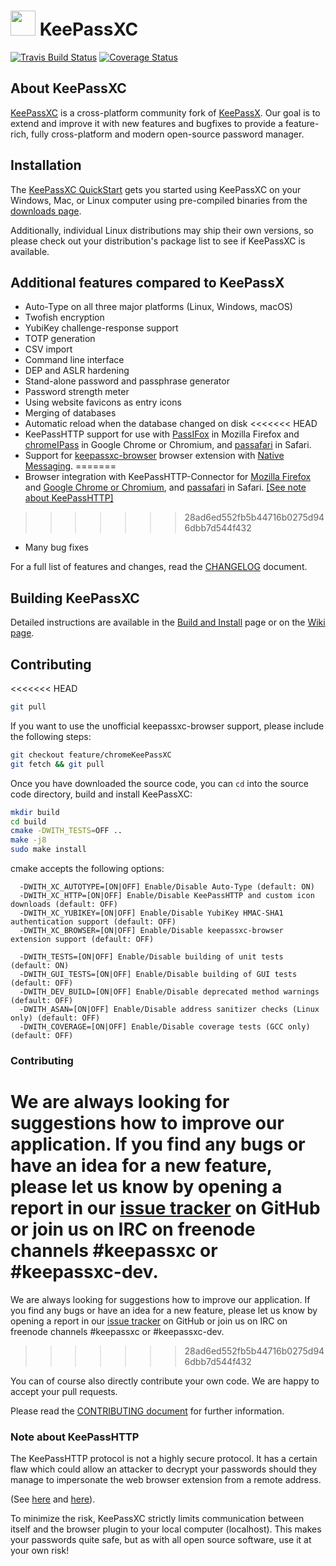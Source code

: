 # <img src="https://keepassxc.org/logo.png" width="40" height="40"/> KeePassXC 
[![Travis Build Status](https://travis-ci.org/keepassxreboot/keepassxc.svg?branch=develop)](https://travis-ci.org/keepassxreboot/keepassxc)  [![Coverage Status](https://coveralls.io/repos/github/keepassxreboot/keepassxc/badge.svg)](https://coveralls.io/github/keepassxreboot/keepassxc)

## About KeePassXC
[KeePassXC](https://keepassxc.org) is a cross-platform community fork of
[KeePassX](https://www.keepassx.org/). 
Our goal is to extend and improve it with new features and bugfixes 
to provide a feature-rich, fully cross-platform and modern 
open-source password manager.

## Installation
The [KeePassXC QuickStart](./docs/QUICKSTART.md) gets you started using 
KeePassXC on your Windows, Mac, or Linux computer using pre-compiled binaries 
from the [downloads page](https://keepassxc.org/download). 
 
Additionally, individual Linux distributions may ship their own versions, 
so please check out your distribution's package list to see if KeePassXC is available.

## Additional features compared to KeePassX
- Auto-Type on all three major platforms (Linux, Windows, macOS)
- Twofish encryption
- YubiKey challenge-response support
- TOTP generation
- CSV import
- Command line interface
- DEP and ASLR hardening
- Stand-alone password and passphrase generator
- Password strength meter
- Using website favicons as entry icons
- Merging of databases
- Automatic reload when the database changed on disk
<<<<<<< HEAD
- KeePassHTTP support for use with [PassIFox](https://addons.mozilla.org/en-us/firefox/addon/passifox/) in Mozilla Firefox and [chromeIPass](https://chrome.google.com/webstore/detail/chromeipass/ompiailgknfdndiefoaoiligalphfdae) in Google Chrome or Chromium, and [passafari](https://github.com/mmichaa/passafari.safariextension/) in Safari.
- Support for [keepassxc-browser](https://github.com/varjolintu/keepassxc-browser) browser extension with [Native Messaging](https://developer.chrome.com/extensions/nativeMessaging).
=======
- Browser integration with KeePassHTTP-Connector for 
[Mozilla Firefox](https://addons.mozilla.org/en-US/firefox/addon/keepasshttp-connector/) and 
[Google Chrome or Chromium](https://chrome.google.com/webstore/detail/keepasshttp-connector/dafgdjggglmmknipkhngniifhplpcldb), and 
[passafari](https://github.com/mmichaa/passafari.safariextension/) in Safari. [[See note about KeePassHTTP]](#Note_about_KeePassHTTP)
>>>>>>> 28ad6ed552fb5b44716b0275d946dbb7d544f432
- Many bug fixes

For a full list of features and changes, read the [CHANGELOG](CHANGELOG) document.

## Building KeePassXC

Detailed instructions are available in the [Build and Install](./INSTALL.md) 
page or on the [Wiki page](https://github.com/keepassxreboot/keepassxc/wiki/Building-KeePassXC).

## Contributing

<<<<<<< HEAD
```bash
git pull
```

If you want to use the unofficial keepassxc-browser support, please include the following steps:
```bash
git checkout feature/chromeKeePassXC
git fetch && git pull
```

Once you have downloaded the source code, you can `cd` into the source code directory, build and install KeePassXC:

```bash
mkdir build
cd build
cmake -DWITH_TESTS=OFF ..
make -j8
sudo make install
```

cmake accepts the following options:

```
  -DWITH_XC_AUTOTYPE=[ON|OFF] Enable/Disable Auto-Type (default: ON)
  -DWITH_XC_HTTP=[ON|OFF] Enable/Disable KeePassHTTP and custom icon downloads (default: OFF)
  -DWITH_XC_YUBIKEY=[ON|OFF] Enable/Disable YubiKey HMAC-SHA1 authentication support (default: OFF)
  -DWITH_XC_BROWSER=[ON|OFF] Enable/Disable keepassxc-browser extension support (default: OFF)

  -DWITH_TESTS=[ON|OFF] Enable/Disable building of unit tests (default: ON)
  -DWITH_GUI_TESTS=[ON|OFF] Enable/Disable building of GUI tests (default: OFF)
  -DWITH_DEV_BUILD=[ON|OFF] Enable/Disable deprecated method warnings (default: OFF)
  -DWITH_ASAN=[ON|OFF] Enable/Disable address sanitizer checks (Linux only) (default: OFF)
  -DWITH_COVERAGE=[ON|OFF] Enable/Disable coverage tests (GCC only) (default: OFF)
```

### Contributing

We are always looking for suggestions how to improve our application. If you find any bugs or have an idea for a new feature, please let us know by opening a report in our [issue tracker](https://github.com/keepassxreboot/keepassxc/issues) on GitHub or join us on IRC on freenode channels #keepassxc or #keepassxc-dev.
=======
We are always looking for suggestions how to improve our application. 
If you find any bugs or have an idea for a new feature, please let us know by 
opening a report in our [issue tracker](https://github.com/keepassxreboot/keepassxc/issues) 
on GitHub or join us on IRC on freenode channels #keepassxc or #keepassxc-dev.
>>>>>>> 28ad6ed552fb5b44716b0275d946dbb7d544f432

You can of course also directly contribute your own code. We are happy to accept your pull requests.

Please read the [CONTRIBUTING document](.github/CONTRIBUTING.md) for further information.

### Note about KeePassHTTP
The KeePassHTTP protocol is not a highly secure protocol.
It has a certain flaw which could allow an attacker to decrypt your passwords
should they manage to impersonate the web browser extension from a remote address.
<!--intercept communication between a KeePassHTTP server 
and PassIFox/chromeIPass over a network connection -->
(See [here](https://github.com/pfn/keepasshttp/issues/258) and [here](https://github.com/keepassxreboot/keepassxc/issues/147)). 

To minimize the risk, KeePassXC strictly limits communication between itself 
and the browser plugin to your local computer (localhost). 
This makes your passwords quite safe, 
but as with all open source software, use it at your own risk!
